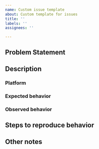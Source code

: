 ```yaml
---
name: Custom issue template
about: Custom template for issues
title: ''
labels: ''
assignees: ''

---
```


## Problem Statement

## Description

### Platform

### Expected behavior

### Observed behavior

## Steps to reproduce behavior

## Other notes
